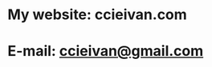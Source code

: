 My website: ccieivan.com
===========================
E-mail: ccieivan@gmail.com
===========================
